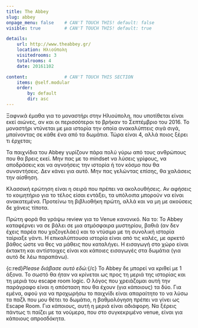 ```yaml
---
title: The Abbey
slug: abbey
onpage_menu: false    # CAN'T TOUCH THIS! default: false
visible: true         # CAN'T TOUCH THIS! default: true

details:
    url: http://www.theabbey.gr/
    location: Ηλιούπολη
    visitedrooms: 3
    totalrooms: 4
    date: 20161102

content:              # CAN'T TOUCH THIS SECTION
    items: @self.modular
    order:
        by: default
        dir: asc
---
```

Ξαφνικά έμαθα για το μοναστήρι στην Ηλιούπολη, που υποτίθεται είναι εκεί αιώνες, αν και οι περισσότεροι το βρήκαν το Σεπτέμβριο του 2016.  Το μοναστήρι ντύνεται με μια ιστορία την οποία ανακαλύπτεις σιγά σιγά, μπαίνοντας σε κάθε 
ένα από τα δωμάτια. Τώρα είναι 4, αλλά ποιος ξέρει τι έρχεται;

Τα παιχνίδια του Abbey γυρίζουν πάρα πολύ γύρω από τους ανθρώπους που θα βρεις εκεί. Μην πας με το mindset να λύσεις γρίφους, να αποδράσεις και να αγνοήσεις την ιστορία ή τον κόσμο που θα συναντήσεις. Δεν κάνει για αυτό. Μην πας
 γελώντας επίσης, θα χαλάσεις την αίσθηση. 
 
Κλασσική ερώτηση είναι η σειρά που πρέπει να ακολουθήσεις. Αν αφήσεις το κοιμητήριο για το τέλος είσαι εντάξει, τα υπόλοιπα μπορούν να είναι ανακατεμένα. Προτείνω τη βιβλιοθήκη πρώτη, αλλά και να μη με ακούσεις δε χάνεις τίποτα.

Πρώτη φορά θα γράψω review για το Venue κανονικό. Να το: Το Abbey καταφέρνει να σε βάλει σε μια ατμόσφαιρα μυστηρίου, βαθιά (αν δεν έχεις παρέα που χαζογελάει) και το ντύσιμο με τη συνολική ιστορία ταίριαξε γάντι. Η επικαλύπτουσα
 ιστορία είναι από τις καλές, με αρκετό βάθος ώστε να θες να μάθεις που καταλήγει. Η εισαγωγή στο χώρο είναι έκτακτη και αντίστοιχες είναι και κάποιες εισαγωγές στα δωμάτια (για αυτό δε λέω παραπάνω). 

{c:red}*Please διάβασε αυτό εδώ:*{/c} Το Abbey δε μπορεί να κριθεί με 1 άξονα. Το σωστό θα ήταν να κρίνεται ως προς τη μεριά της ιστορίας και τη μεριά του escape room logic. Ο λόγος που χρειάζομαι αυτή την παράγραφο είναι η απόσταση που θα 
έχουν (για κάποιους) τα δύο. Για εμένα, αφού για να προχωρήσω το παιχνίδι είναι απαραίτητο το να λύσω τα παζλ που μου θέτει το δωμάτιο, η βαθμολόγηση πρέπει να γίνει ως Escape Room. Για κάποιους, αυτή η μεριά είναι αδιάφορη. 
Να ξέρεις πάντως τι παίζει με τα νούμερα, που στο συγκεκριμένο venue, είναι για κάποιους απροσδόκητα.  

